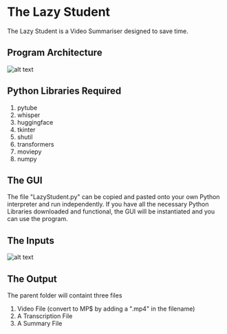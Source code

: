 # The Lazy Student

The Lazy Student is a Video Summariser designed to save time.

## Program Architecture
![alt text](https://github.com/joel-quek/lazy-student/blob/main/image2.png)

## Python Libraries Required
1. pytube
2. whisper
3. huggingface
4. tkinter
5. shutil
6. transformers
7. moviepy
8. numpy

## The GUI
The file "LazyStudent.py" can be copied and pasted onto your own Python interpreter and run independently. If you have all the necessary Python Libraries downloaded and functional, the GUI will be instantiated and you can use the program.

## The Inputs
![alt text](https://github.com/joel-quek/lazy-student/blob/main/image1.png)

## The Output
The parent folder will containt three files
1. Video File (convert to MP$ by adding a ".mp4" in the filename)
2. A Transcription File
3. A Summary File
